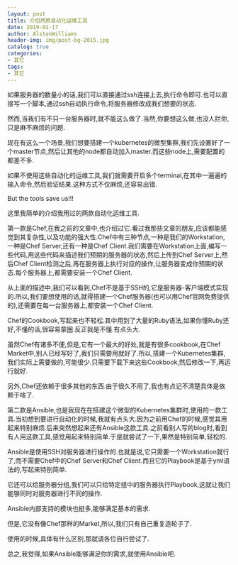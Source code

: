 ```yaml
---
layout: post
title: 介绍两款自动化运维工具
date: 2019-02-17
author: AlstonWilliams
header-img: img/post-bg-2015.jpg
catalog: true
categories:
- 其它
tags:
- 其它
---
```

如果服务器的数量小的话,我们可以直接通过ssh连接上去,执行命令即可.也可以直接写一个脚本,通过ssh自动执行命令,将服务器修改成我们想要的状态.

然而,当我们有不只一台服务器时,就不能这么做了.当然,你要想这么做,也没人拦你,只是麻不麻烦的问题.

现在有这么一个场景,我们想要搭建一个kubernetes的微型集群,我们先设置好了一个master节点,然后让其他的node都自动加入master.而这些node上,需要配置的都差不多.

如果不使用这些自动化的运维工具,我们就需要开启多个terminal,在其中一遍遍的输入命令,然后验证结果.这种方式不仅麻烦,还容易出错.

But the tools save us!!!

这里我简单的介绍我用过的两款自动化运维工具.

第一款是Chef,在我之前的文章中,也介绍过它.看过我那些文章的朋友,应该都能感觉到其复杂性,以及功能的强大性.Chef中有三种节点,一种是我们的Workstation,一种是Chef Server,还有一种是Chef Client.我们需要在Workstation上面,编写一些代码,用这些代码来描述我们预期的服务器的状态,然后上传到Chef Server上,然后Chef Client检测之后,再在服务器上执行对应的操作,让服务器变成你预期的状态.每个服务器上,都需要安装一个Chef Client.

从上面的描述中,我们可以看到,Chef不是基于SSH的,它是服务器-客户端模式实现的.所以,我们要想使用的话,就得搭建一个Chef服务器(也可以用Chef官网免费提供的),还需要在每一台服务器上,都安装一个Chef Client.

Chef的Cookbook,写起来也不轻松.其中用到了大量的Ruby语法,如果你懂Ruby还好,不懂的话,很容易蒙圈.反正我是不懂.有点头大.

虽然Chef有诸多不便,但是,它有一个最大的好处,就是有很多cookbook,在Chef Market中,别人已经写好了,我们只需要用就好了.所以,搭建一个Kubernetes集群,我们实际上需要做的,可能很少.只需要下载下来这些Cookbook,然后修改一下,再运行就好.

另外,Chef还依赖于很多其他的东西.由于很久不用了,我也有点记不清楚具体是依赖于啥了.

第二款是Ansible,也是我现在在搭建这个微型的Kubernetes集群时,使用的一款工具.当初想到要进行自动化的时候,我就有点头大.因为之前用Chef的时候,感觉其用起来特别麻烦.后来突然想起来还有Ansible这款工具.之前看别人写的blog时,看到有人用这款工具,感觉用起来特别简单.于是就尝试了一下,果然是特别简单,轻松的.

Ansible是使用SSH对服务器进行操作的.也就是说,它只需要一个Workstation就行了,而不需要Chef中的Chef Server和Chef Client.而且它的Playbook是基于yml语法的,写起来特别简单.

它还可以给服务器分组,我们可以只给特定组中的服务器执行Playbook,这就让我们能够同时对服务器进行不同的操作.

Ansible内部支持的模块也挺多,能够满足基本的需求.

但是,它没有像Chef那样的Market,所以,我们只有自己重复造轮子了.

使用的时候,具体有什么区别,那就请各位自行尝试了.

总之,我觉得,如果Ansible能够满足你的需求,就使用Ansible吧.
